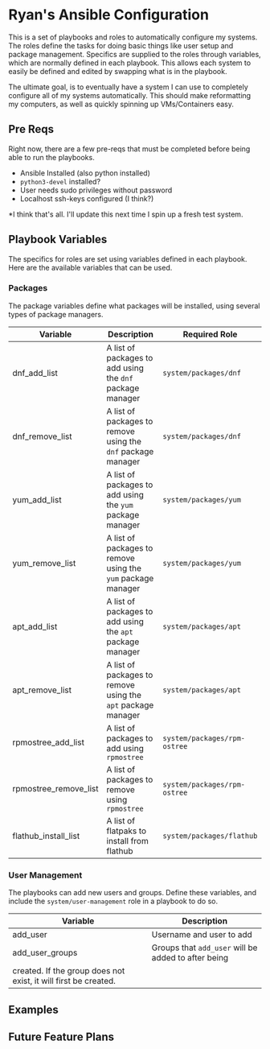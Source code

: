 # Ryan's Ansible Configuration

This is a set of playbooks and roles to automatically configure my systems. The
roles define the tasks for doing basic things like user setup and package
management. Specifics are supplied to the roles through variables, which are
normally defined in each playbook. This allows each system to easily be defined
and edited by swapping what is in the playbook.

The ultimate goal, is to eventually have a system I can use to completely
configure all of my systems automatically. This should make reformatting my
computers, as well as quickly spinning up VMs/Containers easy.

## Pre Reqs

Right now, there are a few pre-reqs that must be completed before being able to
run the playbooks.

- Ansible Installed (also python installed)
- `python3-devel` installed?
- User needs sudo privileges without password
- Localhost ssh-keys configured (I think?)

*I think that's all. I'll update this next time I spin up a fresh test system.

## Playbook Variables
The specifics for roles are set using variables defined in each playbook. Here
are the available variables that can be used.

### Packages
The package variables define what packages will be installed, using several
types of package managers.

| Variable | Description | Required Role |
|----------|-------------|---------------|
| dnf_add_list | A list of packages to add using the `dnf` package manager | `system/packages/dnf` |
| dnf_remove_list | A list of packages to remove using the `dnf` package manager | `system/packages/dnf` |
| yum_add_list | A list of packages to add using the `yum` package manager | `system/packages/yum` |
| yum_remove_list | A list of packages to remove using the `yum` package manager | `system/packages/yum` |
| apt_add_list | A list of packages to add using the `apt` package manager | `system/packages/apt` |
| apt_remove_list | A list of packages to remove using the `apt` package manager | `system/packages/apt` |
| rpmostree_add_list | A list of packages to add using `rpmostree` | `system/packages/rpm-ostree` |
| rpmostree_remove_list | A list of packages to remove using `rpmostree` | `system/packages/rpm-ostree` |
| flathub_install_list | A list of flatpaks to install from flathub | `system/packages/flathub` |


### User Management
The playbooks can add new users and groups. Define these variables, and include
the `system/user-management` role in a playbook to do so.

| Variable | Description |
|----------|-------------|
| add_user | Username and user to add |
| add_user_groups | Groups that `add_user` will be added to after being
created. If the group does not exist, it will first be created. |

## Examples


## Future Feature Plans

